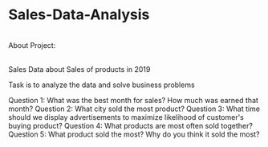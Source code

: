 # Sales-Data-Analysis

<br>About Project: </br>

<br>Sales Data about Sales of products in 2019 </br>

Task is to analyze the data and solve business problems

Question 1: What was the best month for sales? How much was earned that month?
Question 2: What city sold the most product?
Question 3: What time should we display advertisements to maximize likelihood of customer's buying product?
Question 4: What products are most often sold together?
Question 5: What product sold the most? Why do you think it sold the most?
